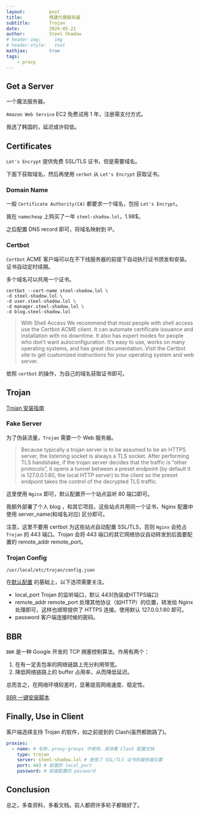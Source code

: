 ```yaml
---
layout:         post
title:          搭建代理服务器
subtitle:       Trojan
date:           2024-05-21
author:         Steel Shadow
# header-img:     img
# header-style:   text
mathjax:        true
tags:
    - proxy
---
```


## Get a Server

一个魔法服务器。

`Amazon Web Service` EC2 免费试用 1 年，注册需支付方式。

我选了韩国的，延迟或许较低。

## Certificates

`Let's Encrypt` 提供免费 SSL/TLS 证书，但是需要域名。

下面下获取域名，然后再使用 `cerbot` 从 `Let's Encrypt` 获取证书。

### Domain Name

一般 `Certificate Authority(CA)` 都要求一个域名，包括 `Let's Encrypt`。

我在 `namecheap` 上购买了一年 `steel-shadow.lol`，1.98$。

之后配置 DNS record 即可，将域名映射到 IP。

### Certbot

`Certbot` ACME 客户端可以在不下线服务器的前提下自动执行证书颁发和安装。证书自动定时续期。

多个域名可以共用一个证书。

```shell
certbot --cert-name steel-shadow.lol \
-d steel-shadow.lol \
-d user.steel-shadow.lol \
-d manager.steel-shadow.lol \
-d blog.steel-shadow.lol
```

> With Shell Access
We recommend that most people with shell access use the Certbot ACME client. It can automate certificate issuance and installation with no downtime. It also has expert modes for people who don’t want autoconfiguration. It’s easy to use, works on many operating systems, and has great documentation. Visit the Certbot site to get customized instructions for your operating system and web server.

依照 `certbot` 的操作，为自己的域名获取证书即可。

## Trojan

[Trojan 安装指南](https://github.com/trojan-gfw/trojan/wiki/Binary-&-Package-Distributions)

### Fake Server

为了伪装流量，`Trojan` 需要一个 Web 服务器。

> Because typically a trojan server is to be assumed to be an HTTPS server, the listening socket is always a TLS socket. After performing TLS handshake, if the trojan server decides that the traffic is “other protocols”, it opens a tunnel between a preset endpoint (by default it is 127.0.0.1:80, the local HTTP server) to the client so the preset endpoint takes the control of the decrypted TLS traffic.

这里使用 `Nginx` 即可，默认配置开一个站点监听 80 端口即可。

我额外部署了个人 blog ，和其它项目。这些站点共用同一个证书，Nginx 配置中使用 server_name(和域名对应) 区分即可。

注意，这里不要用 certbot 为这些站点自动配置 SSL/TLS，否则 `Nginx` 会抢占 `Trojan` 的 443 端口。Trojan 会将 443 端口的其它网络协议自动转发到后面要配置的 remote_addr remote_port。

### Trojan Config

`/usr/local/etc/trojan/config.json`

在[默认配置](https://trojan-gfw.github.io/trojan/config) 的基础上，以下选项需要关注。

+ local_port Trojan 的监听端口，默认 443(伪装成HTTPS端口)
+ remote_addr remote_port 处理其他协议（如HTTP）的位置，转发给 Nginx 处理即可，这样也顺带提供了 HTTPS 连接。使用默认 127.0.0.1:80 即可。
+ password 客户端连接时候的密码。

## BBR

`BBR` 是一种 Google 开发的 TCP 拥塞控制算法。作用有两个：

1. 在有一定丢包率的网络链路上充分利用带宽。
2. 降低网络链路上的 buffer 占用率，从而降低延迟。

总而言之，在网络环境较差时，显著提高网络速度、稳定性。

[BBR 一键安装脚本](https://github.com/jinwyp/one_click_script)

## Finally, Use in Client

客户端选择支持 Trojan 的软件，如之前提到的 Clash(虽然都跑路了)。

```yaml
proxies:
  - name: # 名称，proxy-groups 中使用，具体看 Clash 配置文档
    type: trojan
    server: steel-shadow.lol # 使用了 SSL/TLS 证书的服务器位置
    port: 443 # 前面的 local_port
    password: # 前面配置的 password
```

## Conclusion

总之，多查资料，多看文档。前人都把许多轮子都做好了。
